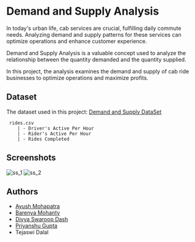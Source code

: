 # Demand and Supply Analysis

In today's urban life, cab services are crucial, fulfilling daily commute needs. Analyzing demand and supply patterns for these services can optimize operations and enhance customer experience.

Demand and Supply Analysis is a valuable concept used to analyze the relationship between the quantity demanded and the quantity supplied.

In this project, the analysis examines the demand and supply of cab ride businesses to optimize operations and maximize profits.


## Dataset

The dataset used in this project: [Demand and Supply DataSet](https://www.kaggle.com/datasets/amirmotefaker/demand-and-supply-dataset)

```
 rides.csv
    | - Driver's Active Per Hour
    | - Rider's Active Per Hour
    | - Rides Completed
```

## Screenshots
![ss_1](https://github.com/notayush000/Demand-Supply-Analysis/assets/58353326/a422f69c-8190-4071-819a-c0eb1ec8dda7)
![ss_2](https://github.com/notayush000/Demand-Supply-Analysis/assets/58353326/19899171-e36b-43ad-8461-6578ab443e40)


## Authors

- [Ayush Mohapatra](https://www.github.com/notayush000)
- [Barenya Mohanty](https://www.github.com/barenya09)
- [Divya Swaroop Dash](https://www.github.com/divyaSwaroop-2001)
- [Priyanshu Gupta](https://www.github.com/priyansh221103)
- Tejaswi Dalal


